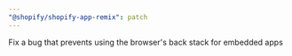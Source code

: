 ```yaml
---
"@shopify/shopify-app-remix": patch
---
```


Fix a bug that prevents using the browser's back stack for embedded apps
